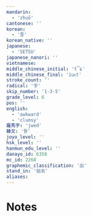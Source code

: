 ```yaml
---
mandarin:
  - 'zhuō'
cantonese: ''
korean:
  - '졸'
korean_native: ''
japanese:
  - 'SETSU'
japanese_nanori: ''
vietnamese:
middle_chinese_initial: 't͡ɕ'
middle_chinese_final: 'iuᴇt'
stroke_count: ''
radical: '手'
skip_number: '1-3-5'
grade_level: 6
pos: ''
english:
  - 'awkward'
  - 'clumsy'
羅馬字: 'jwed'
韓文: '줟'
joyo_level: ''
hsk_level: ''
hanmun_edu_level: ''
danayo_id: 6358
mc_id: 2268
graphemic_classification: '出'
stand_in: '拙劣'
aliases:
---
```


# Notes
